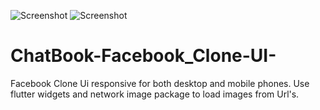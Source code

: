 ![Screenshot](https://user-images.githubusercontent.com/62950811/211291554-f78edcf9-20df-4f06-b481-5d86b007874d.png)
![Screenshot](https://user-images.githubusercontent.com/62950811/211291637-5b300641-1e20-48ca-912f-01cdd0e7eace.jpg)
# ChatBook-Facebook_Clone-UI-
Facebook Clone Ui responsive for both desktop and mobile phones.
Use flutter widgets and network image package to load images from Url's.
